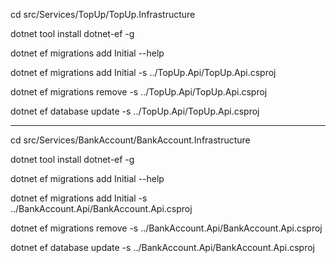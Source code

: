 cd src/Services/TopUp/TopUp.Infrastructure

dotnet tool install dotnet-ef -g

dotnet ef migrations add Initial --help

dotnet ef migrations add Initial -s ../TopUp.Api/TopUp.Api.csproj

dotnet ef migrations remove -s ../TopUp.Api/TopUp.Api.csproj

dotnet ef database update -s ../TopUp.Api/TopUp.Api.csproj

---

cd src/Services/BankAccount/BankAccount.Infrastructure

dotnet tool install dotnet-ef -g

dotnet ef migrations add Initial --help

dotnet ef migrations add Initial -s ../BankAccount.Api/BankAccount.Api.csproj

dotnet ef migrations remove -s ../BankAccount.Api/BankAccount.Api.csproj

dotnet ef database update -s ../BankAccount.Api/BankAccount.Api.csproj
